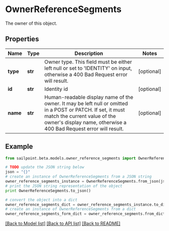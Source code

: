 # OwnerReferenceSegments

The owner of this object.

## Properties

Name | Type | Description | Notes
------------ | ------------- | ------------- | -------------
**type** | **str** | Owner type. This field must be either left null or set to &#39;IDENTITY&#39; on input, otherwise a 400 Bad Request error will result. | [optional] 
**id** | **str** | Identity id | [optional] 
**name** | **str** | Human-readable display name of the owner. It may be left null or omitted in a POST or PATCH. If set, it must match the current value of the owner&#39;s display name, otherwise a 400 Bad Request error will result. | [optional] 

## Example

```python
from sailpoint.beta.models.owner_reference_segments import OwnerReferenceSegments

# TODO update the JSON string below
json = "{}"
# create an instance of OwnerReferenceSegments from a JSON string
owner_reference_segments_instance = OwnerReferenceSegments.from_json(json)
# print the JSON string representation of the object
print OwnerReferenceSegments.to_json()

# convert the object into a dict
owner_reference_segments_dict = owner_reference_segments_instance.to_dict()
# create an instance of OwnerReferenceSegments from a dict
owner_reference_segments_form_dict = owner_reference_segments.from_dict(owner_reference_segments_dict)
```
[[Back to Model list]](../README.md#documentation-for-models) [[Back to API list]](../README.md#documentation-for-api-endpoints) [[Back to README]](../README.md)


